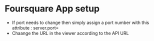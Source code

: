 # Foursquare App setup

- If port needs to change then simply assign a port number with this attribute : server.port= 
- Chaange the URL in the viewer according to the API URL